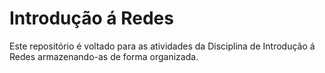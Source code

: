 # Introdução á Redes
Este repositório é voltado para as atividades da Disciplina de Introdução á Redes armazenando-as de forma organizada.
